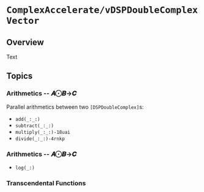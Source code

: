 #  ``ComplexAccelerate/vDSPDoubleComplexVector``



## Overview

<!--@START_MENU_TOKEN@-->Text<!--@END_MENU_TOKEN@-->

## Topics

### Arithmetics -- 𝑨⨀𝑩→𝑪

Parallel arithmetics between two `[DSPDoubleComplex]`s:

- ``add(_:_:)``
- ``subtract(_:_:)``
- ``multiply(_:_:)-18uai``
- ``divide(_:_:)-4rnkp``


### Arithmetics -- 𝑨⨀𝑩→𝑪
- ``log(_:)``

### Transcendental Functions

